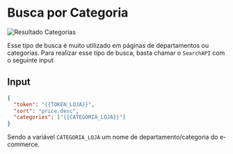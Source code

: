 # Busca por Categoria

![Resultado Categorias](search-api/categories.jpg)

Esse tipo de busca é muito utilizado em páginas de departamentos ou categorias. Para realizar esse tipo de busca, basta chamar o `SearchAPI` com o seguinte input

## Input

```json
{
  "token": "{{TOKEN_LOJA}}",
  "sort": "price.desc",
  "categories": ["{{CATEGORIA_LOJA}}"]
}
```

Sendo a variável `CATEGORIA_LOJA` um nome de departamento/categoria do e-commerce.
